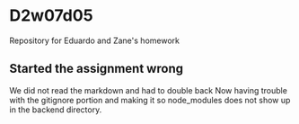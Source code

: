 # D2w07d05
Repository for Eduardo and Zane's homework

## Started the  assignment wrong
  We did not read the markdown and had to double back
  Now having trouble with the gitignore portion and making it so node_modules does not show up in the backend directory.
